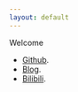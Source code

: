 ```yaml
---
layout: default
---
```


Welcome

*   [Github](https://github.com/arcxingye).
*   [Blog](https://xingye.me/).
*   [Bilibili](https://space.bilibili.com/3853579).
